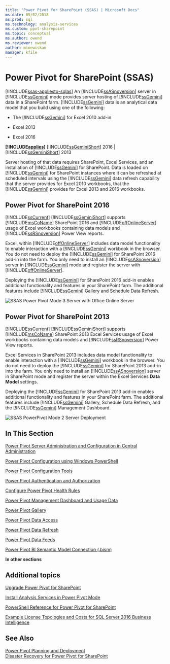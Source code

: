 ```yaml
---
title: "Power Pivot for SharePoint (SSAS) | Microsoft Docs"
ms.date: 05/02/2018
ms.prod: sql
ms.technology: analysis-services
ms.custom: ppvt-sharepoint
ms.topic: conceptual
ms.author: owend
ms.reviewer: owend
author: minewiskan
manager: kfile
---
```

# Power Pivot for SharePoint (SSAS)
[!INCLUDE[ssas-appliesto-sqlas](../../includes/ssas-appliesto-sqlas.md)]
  An [!INCLUDE[ssASnoversion](../../includes/ssasnoversion-md.md)] server in [!INCLUDE[ssGemini](../../includes/ssgemini-md.md)] mode provides server hosting of [!INCLUDE[ssGemini](../../includes/ssgemini-md.md)] data in a SharePoint farm. [!INCLUDE[ssGemini](../../includes/ssgemini-md.md)] data is an analytical data model that you build using one of the following:  
  
-   The [!INCLUDE[ssGemini](../../includes/ssgemini-md.md)] for Excel 2010 add-in  
  
-   Excel 2013  
  
-   Excel 2016  
  
 **[!INCLUDE[applies](../../includes/applies-md.md)]**  [!INCLUDE[ssGeminiShort](../../includes/ssgeminishort-md.md)] 2016 | [!INCLUDE[ssGeminiShort](../../includes/ssgeminishort-md.md)] 2013  
  
 Server hosting of that data requires SharePoint, Excel Services, and an installation of [!INCLUDE[ssGemini](../../includes/ssgemini-md.md)] for SharePoint. Data is loaded on [!INCLUDE[ssGemini](../../includes/ssgemini-md.md)] for SharePoint instances where it can be refreshed at scheduled intervals using the [!INCLUDE[ssGemini](../../includes/ssgemini-md.md)] data refresh capability that the server provides for Excel 2010 workbooks, that the [!INCLUDE[ssGemini](../../includes/ssgemini-md.md)] provides for Excel 2013 and 2016 workbooks.  
  
## Power Pivot for SharePoint 2016  
 [!INCLUDE[ssCurrent](../../includes/sscurrent-md.md)] [!INCLUDE[ssGeminiShort](../../includes/ssgeminishort-md.md)] supports [!INCLUDE[msCoName](../../includes/msconame-md.md)] SharePoint 2016 and [!INCLUDE[offOnlineServer](../../includes/offonlineserver-md.md)] usage of Excel workbooks containing data models and [!INCLUDE[ssRSnoversion](../../includes/ssrsnoversion-md.md)] Power View reports.  
  
 Excel, within [!INCLUDE[offOnlineServer](../../includes/offonlineserver-md.md)] includes data model functionality to enable interaction with a [!INCLUDE[ssGemini](../../includes/ssgemini-md.md)] workbook in the browser. You do not need to deploy the [!INCLUDE[ssGemini](../../includes/ssgemini-md.md)] for SharePoint 2016 add-in into the farm. You only need to install an [!INCLUDE[ssASnoversion](../../includes/ssasnoversion-md.md)] server in [!INCLUDE[ssGemini](../../includes/ssgemini-md.md)] mode and register the server with [!INCLUDE[offOnlineServer](../../includes/offonlineserver-md.md)].  
  
 Deploying the [!INCLUDE[ssGemini](../../includes/ssgemini-md.md)] for SharePoint 2016 add-in enables additional functionality and features in your SharePoint farm. The additional features include [!INCLUDE[ssGemini](../../includes/ssgemini-md.md)] Gallery and Schedule Data Refresh.  
  
 ![SSAS Power Pivot Mode 3 Server with Office Online Server](../../analysis-services/power-pivot-sharepoint/media/as-powerpivot-mode-3server-oos-deploy.png "SSAS Power Pivot Mode 3 Server with Office Online Server")  
  
## Power Pivot for SharePoint 2013  
 [!INCLUDE[ssCurrent](../../includes/sscurrent-md.md)] [!INCLUDE[ssGeminiShort](../../includes/ssgeminishort-md.md)] supports [!INCLUDE[msCoName](../../includes/msconame-md.md)] SharePoint 2013 Excel Services usage of Excel workbooks containing data models and [!INCLUDE[ssRSnoversion](../../includes/ssrsnoversion-md.md)] Power View reports.  
  
 Excel Services in SharePoint 2013 includes data model functionality to enable interaction with a [!INCLUDE[ssGemini](../../includes/ssgemini-md.md)] workbook in the browser. You do not need to deploy the [!INCLUDE[ssGemini](../../includes/ssgemini-md.md)] for SharePoint 2013 add-in into the farm. You only need to install an [!INCLUDE[ssASnoversion](../../includes/ssasnoversion-md.md)] server in SharePoint mode and register the server within the Excel Services **Data Model** settings.  
  
 Deploying the [!INCLUDE[ssGemini](../../includes/ssgemini-md.md)] for SharePoint 2013 add-in enables additional functionality and features in your SharePoint farm. The additional features include [!INCLUDE[ssGemini](../../includes/ssgemini-md.md)] Gallery, Schedule Data Refresh, and the [!INCLUDE[ssGemini](../../includes/ssgemini-md.md)] Management Dashboard.  
  
 ![SSAS PowerPivot Mode 2 Server Deployment](../../analysis-services/power-pivot-sharepoint/media/as-powerpivot-mode-2server-deployment.gif "SSAS PowerPivot Mode 2 Server Deployment")  
  
##  <a name="bkmk_RelatedContent"></a> In This Section  
 [Power Pivot Server Administration and Configuration in Central Administration](../../analysis-services/power-pivot-sharepoint/power-pivot-server-administration-and-configuration-in-central-administration.md)  
  
 [Power Pivot Configuration using Windows PowerShell](../../analysis-services/power-pivot-sharepoint/power-pivot-configuration-using-windows-powershell.md)  
  
 [Power Pivot Configuration Tools](../../analysis-services/power-pivot-sharepoint/power-pivot-configuration-tools.md)  
  
 [Power Pivot Authentication and Authorization](../../analysis-services/power-pivot-sharepoint/power-pivot-authentication-and-authorization.md)  
  
 [Configure Power Pivot Health Rules](../../analysis-services/power-pivot-sharepoint/configure-power-pivot-health-rules.md)  
  
 [Power Pivot Management Dashboard and Usage Data](../../analysis-services/power-pivot-sharepoint/power-pivot-management-dashboard-and-usage-data.md)  
  
 [Power Pivot Gallery](http://msdn.microsoft.com/library/2a0db616-e08e-4062-aac8-979f8cad7794)  
  
 [Power Pivot Data Access](../../analysis-services/power-pivot-sharepoint/power-pivot-data-access.md)  
  
 [Power Pivot Data Refresh](../../analysis-services/power-pivot-sharepoint/power-pivot-data-refresh.md)  
  
 [Power Pivot Data Feeds](../../analysis-services/power-pivot-sharepoint/power-pivot-data-feeds.md)  
  
 [Power Pivot BI Semantic Model Connection &#40;.bism&#41;](../../analysis-services/power-pivot-sharepoint/power-pivot-bi-semantic-model-connection-bism.md)  
  
 **In other sections**  
  
## Additional topics  
 [Upgrade Power Pivot for SharePoint](../../database-engine/install-windows/upgrade-power-pivot-for-sharepoint.md)  
  
 [Install Analysis Services in Power Pivot Mode](../../analysis-services/instances/install-windows/install-analysis-services-in-power-pivot-mode.md)  
  
 [PowerShell Reference for Power Pivot for SharePoint](../../analysis-services/powershell/powershell-reference-for-power-pivot-for-sharepoint.md)  
  
 [Example License Topologies and Costs  for SQL Server 2016 Business Intelligence](http://msdn.microsoft.com/library/682b8711-407a-48d1-9807-415d4c24dad6)  
  
## See Also  
 [Power Pivot Planning and Deployment](http://go.microsoft.com/fwlink/?linkID=220972)   
 [Disaster Recovery for Power Pivot for SharePoint](http://go.microsoft.com/fwlink/p/?LinkId=389570)  
  
  
